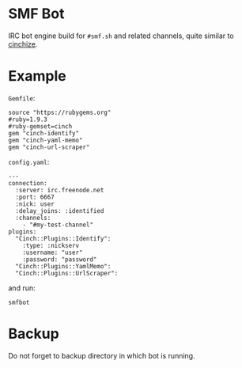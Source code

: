 # SMF Bot

IRC bot engine build for `#smf.sh` and related channels, quite similar to [cinchize](https://github.com/netfeed/cinchize).

# Example

`Gemfile`:

    source "https://rubygems.org"
    #ruby=1.9.3
    #ruby-gemset=cinch
    gem "cinch-identify"
    gem "cinch-yaml-memo"
    gem "cinch-url-scraper"

`config.yaml`:

    ---
    connection:
      :server: irc.freenode.net
      :port: 6667
      :nick: user
      :delay_joins: :identified
      :channels:
        - "#my-test-channel"
    plugins:
      "Cinch::Plugins::Identify":
        :type: :nickserv
        :username: "user"
        :password: "password"
      "Cinch::Plugins::YamlMemo":
      "Cinch::Plugins::UrlScraper":

and run:

    smfbot

# Backup

Do not forget to backup directory in which bot is running.
